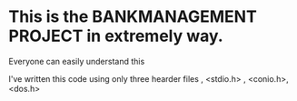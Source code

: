# This is the BANKMANAGEMENT PROJECT in extremely way.
 Everyone can easily understand this

 I've written this code using only three hearder files , <stdio.h> , <conio.h>, <dos.h>
